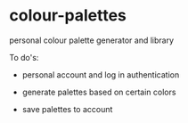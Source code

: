 # colour-palettes
personal colour palette generator and library

To do's:
- personal account and log in authentication

- generate palettes based on certain colors

- save palettes to account


